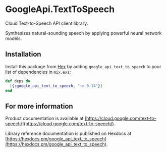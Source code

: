 # GoogleApi.TextToSpeech

Cloud Text-to-Speech API client library.

Synthesizes natural-sounding speech by applying powerful neural network models.

## Installation

Install this package from [Hex](https://hex.pm) by adding
`google_api_text_to_speech` to your list of dependencies in `mix.exs`:

```elixir
def deps do
  [{:google_api_text_to_speech, "~> 0.14"}]
end
```

## For more information

Product documentation is available at [https://cloud.google.com/text-to-speech/](https://cloud.google.com/text-to-speech/).

Library reference documentation is published on Hexdocs at
[https://hexdocs.pm/google_api_text_to_speech](https://hexdocs.pm/google_api_text_to_speech).

